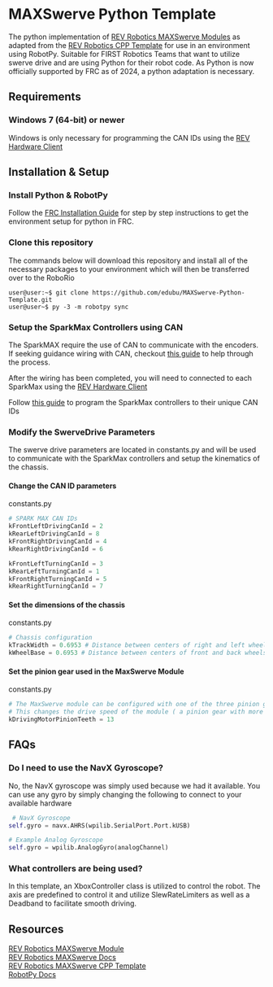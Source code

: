 # MAXSwerve Python Template
The python implementation of [REV Robotics MAXSwerve Modules](https://docs.revrobotics.com/ion-build-system/motion/maxswerve) as adapted from the [REV Robotics CPP Template](https://github.com/REVrobotics/MAXSwerve-Cpp-Template) for use in an environment using RobotPy. Suitable for FIRST Robotics Teams that want to utilize swerve drive and are using Python for their robot code. As Python is now officially supported by FRC as of 2024, a python adaptation is necessary.

## Requirements
### Windows 7 (64-bit) or newer
Windows is only necessary for programming the CAN IDs using the [REV Hardware Client](https://docs.revrobotics.com/rev-hardware-client/gs/install)

## Installation & Setup

### Install Python & RobotPy
Follow the [FRC Installation Guide](https://docs.wpilib.org/en/stable/docs/zero-to-robot/step-2/python-setup.html) for step by step instructions to get the environment setup for python in FRC.

### Clone this repository
The commands below will download this repository and install all of the necessary packages to your environment which will then be transferred over to the RoboRio
```console
user@user:~$ git clone https://github.com/edubu/MAXSwerve-Python-Template.git
user@user~$ py -3 -m robotpy sync
```

### Setup the SparkMax Controllers using CAN
The SparkMAX require the use of CAN to communicate with the encoders. If seeking guidance wiring with CAN, checkout [this guide](https://docs.wpilib.org/en/stable/docs/hardware/hardware-basics/can-wiring-basics.html) to help through the process.

After the wiring has been completed, you will need to connected to each SparkMax using the [REV Hardware Client](https://docs.revrobotics.com/rev-hardware-client/gs/install)

Follow [this guide](https://docs.revrobotics.com/ion-build-system/motion/maxswerve) to program the SparkMax controllers to their unique CAN IDs

### Modify the SwerveDrive Parameters
The swerve drive parameters are located in constants.py and will be used to communicate with the SparkMax controllers and setup the kinematics of the chassis.

#### Change the CAN ID parameters
constants.py
```python
# SPARK MAX CAN IDs
kFrontLeftDrivingCanId = 2
kRearLeftDrivingCanId = 8
kFrontRightDrivingCanId = 4
kRearRightDrivingCanId = 6

kFrontLeftTurningCanId = 3
kRearLeftTurningCanId = 1
kFrontRightTurningCanId = 5
kRearRightTurningCanId = 7
```

#### Set the dimensions of the chassis
constants.py
```python
# Chassis configuration
kTrackWidth = 0.6953 # Distance between centers of right and left wheels on robot METERS
kWheelBase = 0.6953 # Distance between centers of front and back wheels on robot METERS
```

#### Set the pinion gear used in the MaxSwerve Module
constants.py
```python
# The MaxSwerve module can be configured with one of the three pinion gears: 12T, 13T, or 14T.
# This changes the drive speed of the module ( a pinion gear with more teeth will result in a robot that drives faster)
kDrivingMotorPinionTeeth = 13
```

## FAQs
### Do I need to use the NavX Gyroscope?
No, the NavX gyroscope was simply used because we had it available. You can use any gyro by simply changing the following to connect to your available hardware
```python
 # NavX Gyroscope
self.gyro = navx.AHRS(wpilib.SerialPort.Port.kUSB)

# Example Analog Gyroscope
self.gyro = wpilib.AnalogGyro(analogChannel)
```

### What controllers are being used?
In this template, an XboxController class is utilized to control the robot. The axis are predefined to control it and utilize SlewRateLimiters as well as a Deadband to facilitate smooth driving.


## Resources
[REV Robotics MAXSwerve Module](https://www.revrobotics.com/rev-21-3005/)\
[REV Robotics MAXSwerve Docs](https://docs.revrobotics.com/ion-build-system/motion/maxswerve)\
[REV Robotics MAXSwerve CPP Template](https://github.com/REVrobotics/MAXSwerve-Cpp-Template)\
[RobotPy Docs](https://robotpy.readthedocs.io/projects/wpilib/en/latest/index.html)
